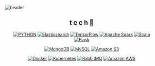 <!--
**KYUSEONGHAN/KYUSEONGHAN** is a ✨ _special_ ✨ repository because its `README.md` (this file) appears on your GitHub profile.

Here are some ideas to get you started:

- 🔭 I’m currently working on ...
- 🌱 I’m currently learning ...
- 👯 I’m looking to collaborate on ...
- 🤔 I’m looking for help with ...
- 💬 Ask me about ...
- 📫 How to reach me: ...
- 😄 Pronouns: ...
- ⚡ Fun fact: ...
-->

![header](https://capsule-render.vercel.app/api?type=wave&color=auto&height=200&section=header&text=HANKYUSEONG%20&fontSize=50)

<div align=center>
  
## t e c h 👀
[![PYTHON](https://img.shields.io/badge/Python-3776AB?style=flat-square&logo=Python&logoColor=white)](https://github.com/KYUSEONGHAN/Development)
[![Elasticsearch](https://img.shields.io/badge/Elasticsearch-005571?style=flat-square&logo=Elasticsearch&logoColor=white)](https://github.com/KYUSEONGHAN)
[![TensorFlow](https://img.shields.io/badge/TensorFlow-FF6F00?style=flat-square&logo=TensorFlow&logoColor=white)](https://github.com/KYUSEONGHAN)
[![Apache Spark](https://img.shields.io/badge/Apache_Spark-E25A1C?style=flat-square&logo=Apache_Spark&logoColor=white)](https://github.com/KYUSEONGHAN)
[![Scala](https://img.shields.io/badge/Scala-DC322F?style=flat-square&logo=Scala&logoColor=white)](https://github.com/KYUSEONGHAN)
[![Flask](https://img.shields.io/badge/Flask-000000?style=flat-square&logo=Flask&logoColor=white)](https://github.com/KYUSEONGHAN)
  
[![MongoDB](https://img.shields.io/badge/MongoDB-47A248?style=flat-square&logo=MongoDB&logoColor=white)](https://github.com/KYUSEONGHAN)
[![MySQL](https://img.shields.io/badge/MySQL-4479A1?style=flat-square&logo=MySQL&logoColor=white)](https://github.com/KYUSEONGHAN)
[![Amazon S3](https://img.shields.io/badge/Amazon_S3-569A31?style=flat-square&logo=Amazon_S3&logoColor=white)](https://github.com/KYUSEONGHAN)
  
[![Docker](https://img.shields.io/badge/Docker-2496ED?style=flat-square&logo=Docker&logoColor=white)](https://github.com/KYUSEONGHAN)
[![Kubernetes](https://img.shields.io/badge/Kubernetes-326CE5?style=flat-square&logo=Kubernetes&logoColor=white)](https://github.com/KYUSEONGHAN)
[![RabbitMQ](https://img.shields.io/badge/RabbitMQ-FF6600?style=flat-square&logo=RabbitMQ&logoColor=white)](https://github.com/KYUSEONGHAN)
[![Amazon AWS](https://img.shields.io/badge/Amazon_AWS-569A31?style=flat-square&logo=Amazon_AWS&logoColor=white)](https://github.com/KYUSEONGHAN)
